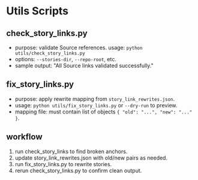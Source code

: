 # Utils Scripts

## check_story_links.py
- purpose: validate Source references. usage: `python utils/check_story_links.py`
- options: `--stories-dir`, `--repo-root`, etc.
- sample output: "All Source links validated successfully."

## fix_story_links.py
- purpose: apply rewrite mapping from `story_link_rewrites.json`.
- usage: `python utils/fix_story_links.py` or `--dry-run` to preview.
- mapping file: must contain list of objects `{ "old": "...", "new": "..." }`.

## workflow
1. run check_story_links to find broken anchors.
2. update story_link_rewrites.json with old/new pairs as needed.
3. run fix_story_links.py to rewrite stories.
4. rerun check_story_links.py to confirm clean output.
